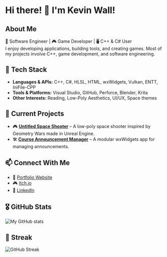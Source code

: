 # Hi there! 👋 I'm Kevin Wall!
##  About Me
🚀 Software Engineer | 🎮 Game Developer | 🖥️ C++ & C# User  
I enjoy developing applications, building tools, and creating games. Most of my projects involve C++, game development, and software engineering.  

## 🚀 Tech Stack  
- **Languages & APIs:** C++, C#, HLSL, HTML, wxWidgets, Vulkan, ENTT, IniFile-CPP 
- **Tools & Platforms:** Visual Studio, GitHub, Perforce, Blender, Krita
- **Other Interests:** Reading, Low-Poly Aesthetics, UI/UX, Space themes

## 🎯 Current Projects  
- 🎮 **[Untitled Space Shooter](https://swift-kevin.github.io/SitePages/UntitledSpaceShooter.html)** – A low-poly space shooter inspired by Geometry Wars made in Unreal Engine.  
- 🛠️ **[Course Announcement Manager](https://github.com/Swift-Kevin/OpenLabAutoAnnouncer)** – A modular wxWidgets app for managing announcements.

## 📫 Connect With Me  
- 🔗 [Portfolio Website](https:/swift-kevin.github.io/)  
- 🎮 [Itch.io](https://swift-kevin.itch.io)  
- 💼 [LinkedIn](www.linkedin.com/in/kevinwall-gamedev)  

## 🎖️ GitHub Stats  
![My GitHub stats](https://github-readme-stats.vercel.app/api?username=Swift-Kevin&show_icons=true&theme=github_dark )  

## 🚀 Streak  
![GitHub Streak](https://github-readme-streak-stats.herokuapp.com/?user=Swift-Kevin&theme=github_dark )  

